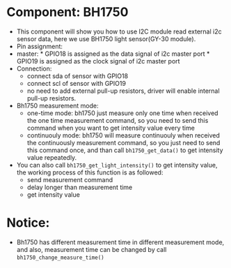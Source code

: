 # Component: BH1750

* This component will show you how to use I2C module read external i2c sensor data, here we use BH1750 light sensor(GY-30 module).
* Pin assignment:
 * master:
        * GPIO18 is assigned as the data signal of i2c master port
        * GPIO19 is assigned as the clock signal of i2c master port
* Connection:
    * connect sda of sensor with GPIO18  
    * connect scl of sensor with GPIO19
    * no need to add external pull-up resistors, driver will enable internal pull-up resistors.
* Bh1750 measurement mode:
    * one-time mode: bh1750 just measure only one time when received the one time measurement command, so you need to send this command when you want to get intensity value every time
    * continuouly mode: bh1750 will measure continuouly when received the continuously measurement command, so you just need to send this command once, and than call `bh1750_get_data()` to get intensity value repeatedly.
* You can also call `bh1750_get_light_intensity()` to get intensity value, the working process of this function is as followed:
    * send measurement command
    * delay longer than measurement time
    * get intensity value
# Notice:
* Bh1750 has different measurement time in different measurement mode, and also, measurement time can be changed by call `bh1750_change_measure_time()`